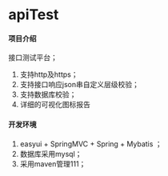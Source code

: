 # apiTest

#### 项目介绍
接口测试平台；


1. 支持http及https；
2. 支持接口响应json串自定义层级校验；
3. 支持数据库校验；
4. 详细的可视化图标报告


#### 开发环境


1. easyui + SpringMVC + Spring + Mybatis ；
2. 数据库采用mysql；
3. 采用maven管理111；